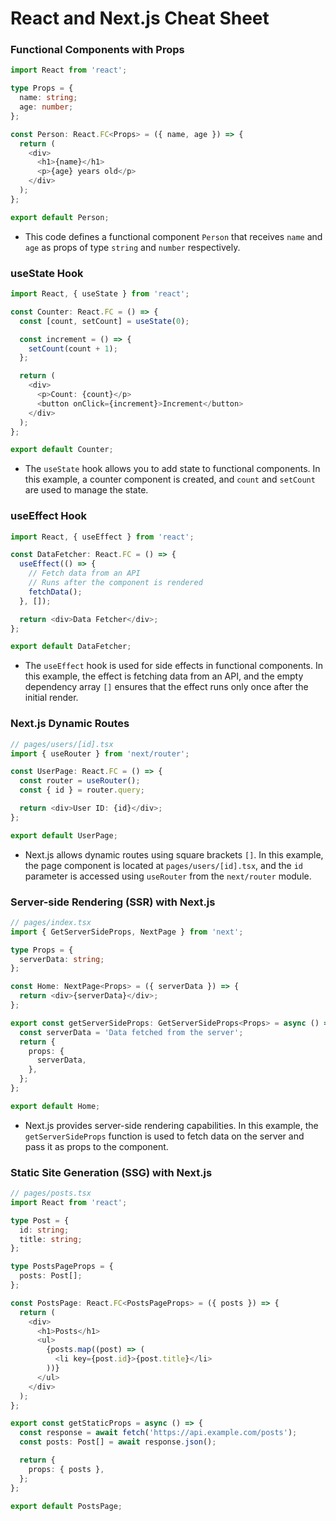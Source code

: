 # React and Next.js Cheat Sheet

### Functional Components with Props
```typescript
import React from 'react';

type Props = {
  name: string;
  age: number;
};

const Person: React.FC<Props> = ({ name, age }) => {
  return (
    <div>
      <h1>{name}</h1>
      <p>{age} years old</p>
    </div>
  );
};

export default Person;
```
- This code defines a functional component `Person` that receives `name` and `age` as props of type `string` and `number` respectively.

### useState Hook
```typescript
import React, { useState } from 'react';

const Counter: React.FC = () => {
  const [count, setCount] = useState(0);

  const increment = () => {
    setCount(count + 1);
  };

  return (
    <div>
      <p>Count: {count}</p>
      <button onClick={increment}>Increment</button>
    </div>
  );
};

export default Counter;
```
- The `useState` hook allows you to add state to functional components. In this example, a counter component is created, and `count` and `setCount` are used to manage the state.

### useEffect Hook
```typescript
import React, { useEffect } from 'react';

const DataFetcher: React.FC = () => {
  useEffect(() => {
    // Fetch data from an API
    // Runs after the component is rendered
    fetchData();
  }, []);

  return <div>Data Fetcher</div>;
};

export default DataFetcher;
```
- The `useEffect` hook is used for side effects in functional components. In this example, the effect is fetching data from an API, and the empty dependency array `[]` ensures that the effect runs only once after the initial render.

### Next.js Dynamic Routes
```typescript
// pages/users/[id].tsx
import { useRouter } from 'next/router';

const UserPage: React.FC = () => {
  const router = useRouter();
  const { id } = router.query;

  return <div>User ID: {id}</div>;
};

export default UserPage;
```
- Next.js allows dynamic routes using square brackets `[]`. In this example, the page component is located at `pages/users/[id].tsx`, and the `id` parameter is accessed using `useRouter` from the `next/router` module.

### Server-side Rendering (SSR) with Next.js
```typescript
// pages/index.tsx
import { GetServerSideProps, NextPage } from 'next';

type Props = {
  serverData: string;
};

const Home: NextPage<Props> = ({ serverData }) => {
  return <div>{serverData}</div>;
};

export const getServerSideProps: GetServerSideProps<Props> = async () => {
  const serverData = 'Data fetched from the server';
  return {
    props: {
      serverData,
    },
  };
};

export default Home;
```
- Next.js provides server-side rendering capabilities. In this example, the `getServerSideProps` function is used to fetch data on the server and pass it as props to the component.

### Static Site Generation (SSG) with Next.js
```typescript
// pages/posts.tsx
import React from 'react';

type Post = {
  id: string;
  title: string;
};

type PostsPageProps = {
  posts: Post[];
};

const PostsPage: React.FC<PostsPageProps> = ({ posts }) => {
  return (
    <div>
      <h1>Posts</h1>
      <ul>
        {posts.map((post) => (
          <li key={post.id}>{post.title}</li>
        ))}
      </ul>
    </div>
  );
};

export const getStaticProps = async () => {
  const response = await fetch('https://api.example.com/posts');
  const posts: Post[] = await response.json();

  return {
    props: { posts },
  };
};

export default PostsPage;
```

